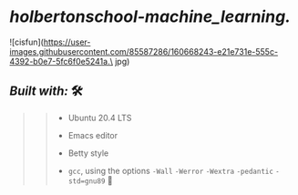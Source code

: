 # **_holbertonschool-machine_learning._**

![cisfun](https://user-images.githubusercontent.com/85587286/160668243-e21e731e-555c-4392-b0e7-5fc6f0e5241a.\
jpg)


## **_Built with:_**  🛠️

>> * Ubuntu 20.4 LTS
>>
>> * Emacs editor
>>
>> * Betty style
>>
>> * `gcc`, using the options `-Wall` `-Werror` `-Wextra` `-pedantic` `-std=gnu89`  🏁

